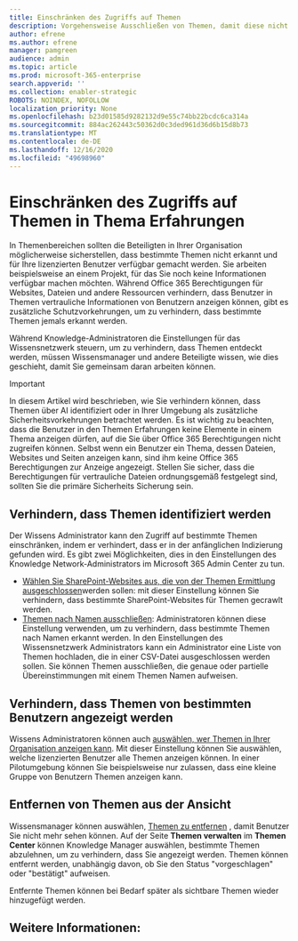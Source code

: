 ```yaml
---
title: Einschränken des Zugriffs auf Themen
description: Vorgehensweise Ausschließen von Themen, damit diese nicht erkannt werden.
author: efrene
ms.author: efrene
manager: pamgreen
audience: admin
ms.topic: article
ms.prod: microsoft-365-enterprise
search.appverid: ''
ms.collection: enabler-strategic
ROBOTS: NOINDEX, NOFOLLOW
localization_priority: None
ms.openlocfilehash: b23d01585d9282132d9e55c74bb22bcdc6ca314a
ms.sourcegitcommit: 884ac262443c50362d0c3ded961d36d6b15d8b73
ms.translationtype: MT
ms.contentlocale: de-DE
ms.lasthandoff: 12/16/2020
ms.locfileid: "49698960"
---
```

# <a name="restrict-access-to-topics-in-topic-experiences"></a>Einschränken des Zugriffs auf Themen in Thema Erfahrungen

In Themenbereichen sollten die Beteiligten in Ihrer Organisation möglicherweise sicherstellen, dass bestimmte Themen nicht erkannt und für Ihre lizenzierten Benutzer verfügbar gemacht werden. Sie arbeiten beispielsweise an einem Projekt, für das Sie noch keine Informationen verfügbar machen möchten. Während Office 365 Berechtigungen für Websites, Dateien und andere Ressourcen verhindern, dass Benutzer in Themen vertrauliche Informationen von Benutzern anzeigen können, gibt es zusätzliche Schutzvorkehrungen, um zu verhindern, dass bestimmte Themen jemals erkannt werden.

Während Knowledge-Administratoren die Einstellungen für das Wissensnetzwerk steuern, um zu verhindern, dass Themen entdeckt werden, müssen Wissensmanager und andere Beteiligte wissen, wie dies geschieht, damit Sie gemeinsam daran arbeiten können.

> [!Important] 
> In diesem Artikel wird beschrieben, wie Sie verhindern können, dass Themen über AI identifiziert oder in Ihrer Umgebung als zusätzliche Sicherheitsvorkehrungen betrachtet werden. Es ist wichtig zu beachten, dass die Benutzer in den Themen Erfahrungen keine Elemente in einem Thema anzeigen dürfen, auf die Sie über Office 365 Berechtigungen nicht zugreifen können. Selbst wenn ein Benutzer ein Thema, dessen Dateien, Websites und Seiten anzeigen kann, sind ihm keine Office 365 Berechtigungen zur Anzeige angezeigt. Stellen Sie sicher, dass die Berechtigungen für vertrauliche Dateien ordnungsgemäß festgelegt sind, sollten Sie die primäre Sicherheits Sicherung sein.

## <a name="prevent-topics-from-being-identified"></a>Verhindern, dass Themen identifiziert werden

Der Wissens Administrator kann den Zugriff auf bestimmte Themen einschränken, indem er verhindert, dass er in der anfänglichen Indizierung gefunden wird. Es gibt zwei Möglichkeiten, dies in den Einstellungen des Knowledge Network-Administrators im Microsoft 365 Admin Center zu tun.
 
- [Wählen Sie SharePoint-Websites aus, die von der Themen Ermittlung ausgeschlossen](https://docs.microsoft.com/microsoft-365/knowledge/topic-experiences-discovery#select-sharepoint-topic-sources)werden sollen: mit dieser Einstellung können Sie verhindern, dass bestimmte SharePoint-Websites für Themen gecrawlt werden.
- [Themen nach Namen ausschließen](https://docs.microsoft.com/microsoft-365/knowledge/topic-experiences-discovery#exclude-topics-by-name): Administratoren können diese Einstellung verwenden, um zu verhindern, dass bestimmte Themen nach Namen erkannt werden. In den Einstellungen des Wissensnetzwerk Administrators kann ein Administrator eine Liste von Themen hochladen, die in einer CSV-Datei ausgeschlossen werden sollen. Sie können Themen ausschließen, die genaue oder partielle Übereinstimmungen mit einem Themen Namen aufweisen.

## <a name="prevent-topics-from-being-viewed-by-specific-users"></a>Verhindern, dass Themen von bestimmten Benutzern angezeigt werden

Wissens Administratoren können auch [auswählen, wer Themen in Ihrer Organisation anzeigen kann](https://docs.microsoft.com/microsoft-365/knowledge/topic-experiences-knowledge-rules). Mit dieser Einstellung können Sie auswählen, welche lizenzierten Benutzer alle Themen anzeigen können. In einer Pilotumgebung können Sie beispielsweise nur zulassen, dass eine kleine Gruppe von Benutzern Themen anzeigen kann.

## <a name="remove-topics-from-being-viewed"></a>Entfernen von Themen aus der Ansicht

Wissensmanager können auswählen, [Themen zu entfernen](https://docs.microsoft.com/microsoft-365/knowledge/manage-topics) , damit Benutzer Sie nicht mehr sehen können. Auf der Seite **Themen verwalten** im **Themen Center** können Knowledge Manager auswählen, bestimmte Themen abzulehnen, um zu verhindern, dass Sie angezeigt werden. Themen können entfernt werden, unabhängig davon, ob Sie den Status "vorgeschlagen" oder "bestätigt" aufweisen.

Entfernte Themen können bei Bedarf später als sichtbare Themen wieder hinzugefügt werden. 


## <a name="see-also"></a>Weitere Informationen:



  






